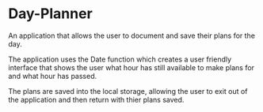 # Day-Planner

An application that allows the user to document and save their plans for the day. 

The application uses the Date function which creates a user friendly interface that shows the user what hour has still available to make plans for and what hour has passed.

The plans are saved into the local storage, allowing the user to exit out of the application and then return with thier plans saved.
